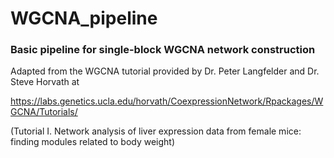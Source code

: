 # WGCNA_pipeline
### Basic pipeline for single-block WGCNA network construction
Adapted from the WGCNA tutorial provided by Dr. Peter Langfelder and Dr. Steve Horvath at

https://labs.genetics.ucla.edu/horvath/CoexpressionNetwork/Rpackages/WGCNA/Tutorials/

(Tutorial I. Network analysis of liver expression data from female mice: finding modules related to body weight)

